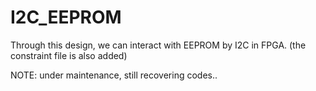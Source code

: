 # I2C_EEPROM

Through this design, we can interact with EEPROM by I2C in FPGA. (the constraint file is also added)

NOTE: under maintenance, still recovering codes..
